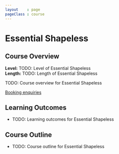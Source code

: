 ```yaml
---
layout    : page
pageClass : course
---
```


# Essential Shapeless

## Course Overview

**Level:** TODO: Level of Essential Shapeless<br>
**Length:** TODO: Length of Essential Shapeless

TODO: Course overview for Essential Shapeless

<p>
  <a class="btn btn-primary" href="/enquiries.html?course=essential-shapeless">Booking enquiries</a>
</p>

## Learning Outcomes

 - TODO: Learning outcomes for Essential Shapeless

## Course Outline

 - TODO: Course outline for Essential Shapeless
